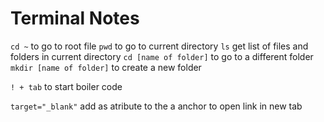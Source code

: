 # Terminal Notes
`cd ~` to go to root file
`pwd` to go to current directory
`ls` get list of files and folders in current directory
`cd [name of folder]` to go to a different folder
`mkdir [name of folder]` to create a new folder

`! + tab` to start boiler code 
<!-- 'command + /' to add comments   -->
`target="_blank"` add as atribute to the a anchor to open link in new tab

